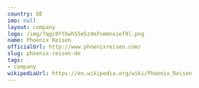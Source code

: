 ```yaml
---
country: DE
imo: null
layout: company
logo: /img/7qgc0fthwh55e5z4mfnmmnxief9l.png
name: Phoenix Reisen
officialUrl: http://www.phoenixreisen.com/
slug: phoenix-reisen-de
tags:
- company
wikipediaUrl: https://en.wikipedia.org/wiki/Phoenix_Reisen
---
```

